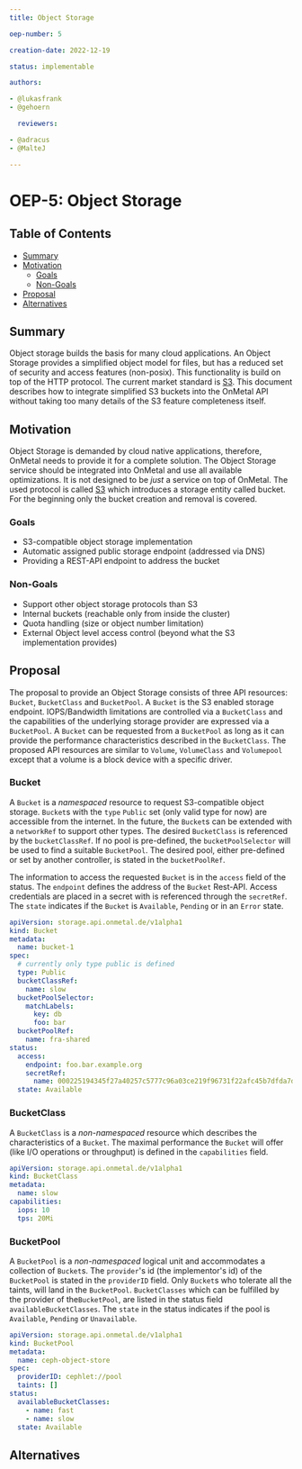 ```yaml
---
title: Object Storage

oep-number: 5

creation-date: 2022-12-19

status: implementable

authors:

- @lukasfrank
- @gehoern

  reviewers:

- @adracus
- @MalteJ

---
```


# OEP-5: Object Storage

## Table of Contents

- [Summary](#summary)
- [Motivation](#motivation)
    - [Goals](#goals)
    - [Non-Goals](#non-goals)
- [Proposal](#proposal)
- [Alternatives](#alternatives)

## Summary
Object storage builds the basis for many cloud applications. An Object Storage provides a simplified object 
model for files, but has a reduced set of security and access features (non-posix). This functionality is build on top 
of the HTTP protocol. The current market standard is [S3](https://docs.aws.amazon.com/AmazonS3/latest/API/Type_API_Reference.html). 
This document describes how to integrate simplified S3 buckets into the OnMetal API without taking too many details of 
the S3 feature completeness itself.

## Motivation
Object Storage is demanded by cloud native applications, therefore, OnMetal needs to provide it for a complete solution.
The Object Storage service should be integrated into OnMetal and use all available optimizations. It is not designed 
to be _just_ a service on top of OnMetal. The used protocol is called [S3](https://docs.aws.amazon.com/AmazonS3/latest/API/Type_API_Reference.html)
which introduces a storage entity called bucket. For the beginning only the bucket creation and removal is covered.

### Goals
- S3-compatible object storage implementation
- Automatic assigned public storage endpoint (addressed via DNS)
- Providing a REST-API endpoint to address the bucket

### Non-Goals
- Support other object storage protocols than S3
- Internal buckets (reachable only from inside the cluster)
- Quota handling (size or object number limitation)
- External Object level access control (beyond what the S3 implementation provides)

## Proposal
The proposal to provide an Object Storage consists of three API resources: `Bucket`, `BucketClass` and `BucketPool`. 
A `Bucket` is the S3 enabled storage endpoint. IOPS/Bandwidth limitations are controlled via a `BucketClass` and the 
capabilities of the underlying storage provider are expressed via a `BucketPool`. A `Bucket` can be requested 
from a `BucketPool` as long as it can provide the performance characteristics described in the `BucketClass`. 
The proposed API resources are similar to `Volume`, `VolumeClass` and `Volumepool` except that a volume is a 
block device with a specific driver.


### Bucket

A `Bucket` is a *namespaced* resource to request S3-compatible object storage. 
`Bucket`s with the `type` `Public` set (only valid type for now) are accessible from the internet. 
In the future, the `Bucket`s can be extended with a `networkRef` to support other types. 
The desired `BucketClass` is referenced by the `bucketClassRef`. If no pool is pre-defined, 
the `bucketPoolSelector` will be used to find a suitable `BucketPool`.  The desired pool, either pre-defined or 
set by another controller, is stated in the `bucketPoolRef`.

The information to access the requested `Bucket` is in the `access` field of the status. 
The `endpoint` defines the address of the `Bucket` Rest-API. Access credentials are placed in a secret with is referenced 
through the `secretRef`. The `state` indicates if the `Bucket` is `Available`, `Pending` or in an `Error` state.

[//]: # (@formatter:off)
```yaml
apiVersion: storage.api.onmetal.de/v1alpha1
kind: Bucket
metadata:
  name: bucket-1
spec:
  # currently only type public is defined
  type: Public
  bucketClassRef:
    name: slow
  bucketPoolSelector:
    matchLabels:
      key: db
      foo: bar
  bucketPoolRef:
    name: fra-shared
status:
  access:
    endpoint: foo.bar.example.org 
    secretRef:
      name: 000225194345f27a40257c5777c96a03ce219f96731f22afc45b7dfda7d077d
  state: Available
```
[//]: # (@formatter:on)

### BucketClass

A `BucketClass` is a *non-namespaced* resource which describes the characteristics of a `Bucket`. The maximal 
performance the `Bucket` will offer (like I/O operations or throughput) is defined in the `capabilities` field.

[//]: # (@formatter:off)
```yaml
apiVersion: storage.api.onmetal.de/v1alpha1
kind: BucketClass
metadata:
  name: slow
capabilities:
  iops: 10
  tps: 20Mi
```
[//]: # (@formatter:on)

### BucketPool

A `BucketPool` is a *non-namespaced* logical unit and accommodates a collection of `Bucket`s. 
The `provider`'s id (the implementor's id) of the `BucketPool` is stated in the `providerID` field. 
Only `Bucket`s who tolerate all the taints, will land in the `BucketPool`. `BucketClasses` which can be fulfilled by 
the provider of the`BucketPool`, are listed in the status field `availableBucketClasses`. The `state` in the status 
indicates if the pool is `Available`, `Pending` or `Unavailable`.

[//]: # (@formatter:off)
```yaml
apiVersion: storage.api.onmetal.de/v1alpha1
kind: BucketPool
metadata:
  name: ceph-object-store
spec:
  providerID: cephlet://pool
  taints: []
status:
  availableBucketClasses:
    - name: fast
    - name: slow
  state: Available
```
[//]: # (@formatter:on)

## Alternatives